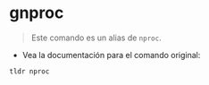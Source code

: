 # gnproc

> Este comando es un alias de `nproc`.

- Vea la documentación para el comando original:

`tldr nproc`
